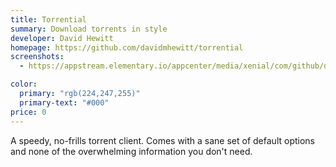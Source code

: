 ```yaml
---
title: Torrential
summary: Download torrents in style
developer: David Hewitt
homepage: https://github.com/davidmhewitt/torrential
screenshots:
  - https://appstream.elementary.io/appcenter/media/xenial/com/github/davidmhewitt.torrential.desktop/6C73BFE984ED0092758B8AC306082C0E/screenshots/image-1_orig.png

color:
  primary: "rgb(224,247,255)"
  primary-text: "#000"
price: 0
---
```


<p>A speedy, no-frills torrent client. Comes with a sane set of default options and none of the overwhelming information you don&apos;t need.</p>